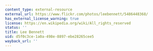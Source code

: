 ```yaml
---
content_type: external-resource
external_url: https://www.flickr.com/photos/leebennett/5486448368/
has_external_license_warning: true
license: https://en.wikipedia.org/wiki/All_rights_reserved
status: ''
title: Lee Bennett
uid: d5f0c3ce-1a0a-498e-8897-ebe28265cee5
wayback_url: ''
---
```

